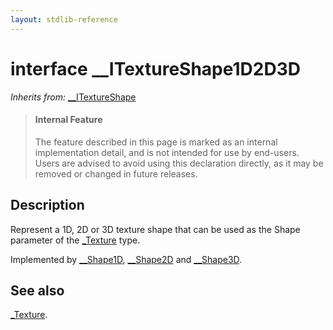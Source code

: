 ```yaml
---
layout: stdlib-reference
---
```


# interface \_\_ITextureShape1D2D3D

*Inherits from:* [\_\_ITextureShape](../0_itextureshape-023a/index.html)

> #### Internal Feature
> The feature described in this page is marked as an internal implementation detail, and is not intended for use by end-users.
> Users are advised to avoid using this declaration directly, as it may be removed or changed in future releases.

## Description

Represent a 1D, 2D or 3D texture shape that can be used as the <span class='code'>Shape</span> parameter of the <span class='code'><a href="../../types/0texture-01/index.html" class="code_type">_Texture</a></span> type.

Implemented by <span class='code'><a href="../../types/0_shape1d-028/index.html" class="code_type">__Shape1D</a></span>, <span class='code'><a href="../../types/0_shape2d-028/index.html" class="code_type">__Shape2D</a></span> and <span class='code'><a href="../../types/0_shape3d-028/index.html" class="code_type">__Shape3D</a></span>.


## See also

<span class='code'><a href="../../types/0texture-01/index.html" class="code_type">_Texture</a></span>.

